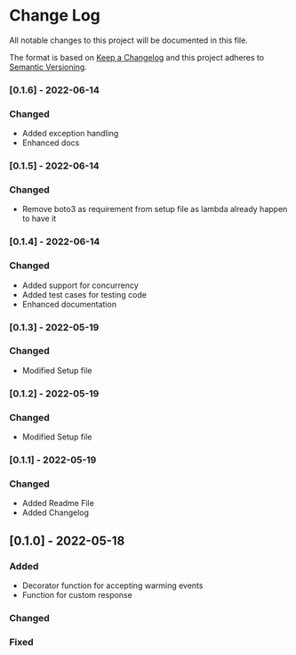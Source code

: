 # Change Log

All notable changes to this project will be documented in this file.

The format is based on [Keep a Changelog](http://keepachangelog.com/)
and this project adheres to [Semantic Versioning](http://semver.org/).

### [0.1.6] - 2022-06-14

### Changed

- Added exception handling
- Enhanced docs


### [0.1.5] - 2022-06-14

### Changed

- Remove boto3 as requirement from setup file as lambda already happen to have it

### [0.1.4] - 2022-06-14

### Changed

- Added support for concurrency
- Added test cases for testing code
- Enhanced documentation

### [0.1.3] - 2022-05-19

### Changed

- Modified Setup file

### [0.1.2] - 2022-05-19

### Changed

- Modified Setup file

### [0.1.1] - 2022-05-19

### Changed

- Added Readme File
- Added Changelog

## [0.1.0] - 2022-05-18

### Added

- Decorator function for accepting warming events
- Function for custom response

### Changed

### Fixed
